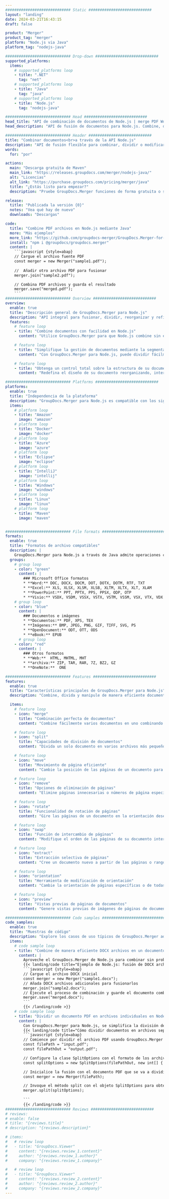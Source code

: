 ```yaml
---
############################# Static ############################
layout: "landing"
date: 2024-03-21T16:43:15
draft: false

product: "Merger"
product_tag: "merger"
platform: "Node.js via Java"
platform_tag: "nodejs-java"

############################# Drop-down ############################
supported_platforms:
  items:
    # supported_platforms loop
    - title: ".NET"
      tag: "net"
    # supported_platforms loop
    - title: "Java"
      tag: "java"
    # supported_platforms loop
    - title: "Node.js"
      tag: "nodejs-java"

############################# Head ############################
head_title: "API de combinación de documentos de Node.js | merge PDF Word Excel"
head_description: "API de fusión de documentos para Node.js. Combine, divida, intercambie, reordene y elimine páginas de los formatos PDF, Microsoft Word, Excel, presentaciones, Visio, XPS y EPUB."

############################# Header ############################
title: "Combinar documentos<br>a través de la API Node.js"
description: "API de fusión flexible para combinar, dividir o modificar fácilmente PDF y documentos de Office"
words:
  for: "por"

actions:
  main: "Descarga gratuita de Maven"
  main_link: "https://releases.groupdocs.com/merger/nodejs-java/"
  alt: "Licencias"
  alt_link: "https://purchase.groupdocs.com/pricing/merger/java"
  title: "¿Estás listo para empezar?"
  description: "Pruebe GroupDocs.Merger funciones de forma gratuita o solicite una licencia"

release:
  title: "Publicada la versión {0}"
  notes: "Vea qué hay de nuevo"
  downloads: "Descargas"

code:
  title: "Combine PDF archivos en Node.js mediante Java"
  more: "Más ejemplos"
  more_link: "https://github.com/groupdocs-merger/GroupDocs.Merger-for-Node.js-via-Java"
  install: "npm i @groupdocs/groupdocs.merger"
  content: |
    ```javascript {style=abap}   
    // Cargue el archivo fuente PDF
    const merger = new Merger("sample1.pdf");
    
    //  Añadir otro archivo PDF para fusionar
    merger.join("sample2.pdf");

    // Combina PDF archivos y guarda el resultado
    merger.save("merged.pdf");
    ```
############################# Overview ############################
overview:
  enable: true
  title: "Descripción general de GroupDocs.Merger para Node.js"
  description: "API integral para fusionar, dividir, reorganizar y refinar documentos, diapositivas y diagramas en aplicaciones Node.js."
  features:
    # feature loop
    - title: "Combine documentos con facilidad en Node.js"
      content: "Utilice GroupDocs.Merger para que Node.js combine sin esfuerzo PDF y documentos de Office en un archivo unificado. Esta biblioteca amplía la compatibilidad con formatos amplios, lo que permite integrar y combinar sin problemas diferentes tipos de archivos, lo que mejora el proceso de administración de documentos en las aplicaciones de Node.js."

    # feature loop
    - title: "Simplifique la gestión de documentos mediante la segmentación de archivos de gran tamaño"
      content: "Con GroupDocs.Merger para Node.js, puede dividir fácilmente archivos importantes de PDF o de Office en partes más manejables. Personalice sus documentos dividiéndolos en función de páginas, rangos o extracción de páginas individuales específicos, lo que mejora la organización y la eficiencia de los flujos de trabajo de sus documentos."

    # feature loop
    - title: "Obtenga un control total sobre la estructura de su documento en Node.js"
      content: "Redefina el diseño de su documento reorganizando, intercambiando o descartando páginas sin esfuerzo con GroupDocs.Merger para Node.js. Adapte sus documentos para satisfacer necesidades únicas, proporcionando una flexibilidad sin igual a la hora de crear una configuración de archivos personalizada."

############################# Platforms ############################
platforms:
  enable: true
  title: "Independencia de la plataforma"
  description: "GroupDocs.Merger para Node.js es compatible con los siguientes sistemas operativos, marcos y administradores de paquetes"
  items:
    # platform loop
    - title: "Amazon"
      image: "amazon"
    # platform loop
    - title: "Docker"
      image: "docker"
    # platform loop
    - title: "Azure"
      image: "azure"
    # platform loop
    - title: "Eclipse"
      image: "eclipse"
    # platform loop
    - title: "IntelliJ"
      image: "intellij"
    # platform loop
    - title: "Windows"
      image: "windows"
    # platform loop
    - title: "Linux"
      image: "linux"
    # platform loop
    - title: "Maven"
      image: "maven"


############################# File formats ############################
formats:
  enable: true
  title: "Formatos de archivo compatibles"
  description: |
    GroupDocs.Merger para Node.js a través de Java admite operaciones con los siguientes [formatos de archivo](https://docs.groupdocs.com/merger/nodejs-java/supported-document-formats/).
  groups:
    # group loop
    - color: "green"
      content: |
        ### Microsoft Office formatos
        * **Word:** DOC, DOCX, DOCM, DOT, DOTX, DOTM, RTF, TXT
        * **Excel:** XLS, XLSX, XLSM, XLSB, XLTM, XLTX, XLT, XLAM
        * **PowerPoint:** PPT, PPTX, PPS, PPSX, ODP, OTP
        * **Visio:** VSDX, VSDM, VSSX, VSTX, VSTM, VSSM, VSX, VTX, VDX
    # group loop
    - color: "blue"
      content: |
        ### Documentos e imágenes
        * **Documentos:** PDF, XPS, TEX
        * **Imágenes:** BMP, JPEG, PNG, GIF, TIFF, SVG, PS
        * **OpenDocument:** ODT, OTT, ODS
        * **eBook:** EPUB
      # group loop
    - color: "red"
      content: |
        ### Otros formatos
        * **Web:**  HTML, MHTML, MHT
        * **archiva:** ZIP, TAR, RAR, 7Z, BZ2, GZ
        * **OneNote:**  ONE

############################# Features ############################
features:
  enable: true
  title: "Características principales de GroupDocs.Merger para Node.js"
  description: "Combine, divida y manipule de manera eficiente documentos en formatos PDF y Office con GroupDocs.Merger en un entorno Node.js."

  items:
    # feature loop
    - icon: "merge"
      title: "Combinación perfecta de documentos"
      content: "Combine fácilmente varios documentos en uno combinando páginas o rangos específicos de varios archivos, utilizando el GroupDocs.Merger para Node.js."

    # feature loop
    - icon: "split"
      title: "Capacidades de división de documentos"
      content: "Divida un solo documento en varios archivos más pequeños para una mejor administración y organización, utilizando la completa función de división de GroupDocs.Merger para Node.js."

    # feature loop
    - icon: "move"
      title: "Movimiento de página eficiente"
      content: "Cambie la posición de las páginas de un documento para adaptarlas a sus necesidades mediante la función intuitiva MovePage del entorno Node.js."

    # feature loop
    - icon: "remove"
      title: "Opciones de eliminación de páginas"
      content: "Elimine páginas innecesarias o números de página específicos fácilmente con la función RemovePages del GroupDocs.Merger diseñada para Node.js."

    # feature loop
    - icon: "rotate"
      title: "Funcionalidad de rotación de páginas"
      content: "Gire las páginas de un documento en la orientación deseada (90, 180 o 270 grados) mediante la sencilla operación RotarPages."

    # feature loop
    - icon: "swap"
      title: "Función de intercambio de páginas"
      content: "Modifique el orden de las páginas de su documento intercambiando sus posiciones, creando así un documento reorganizado con la función SwapPages."

    # feature loop
    - icon: "extract"
      title: "Extracción selectiva de páginas"
      content: "Cree un documento nuevo a partir de las páginas o rangos de páginas seleccionados, extrayendo solo el contenido necesario con GroupDocs.Merger para Node.js."

    # feature loop
    - icon: "orientation"
      title: "Herramienta de modificación de orientación"
      content: "Cambie la orientación de páginas específicas o de todas las páginas de vertical a horizontal o viceversa, empleando la función ChangeOrientation en sus proyectos de Node.js."

    # feature loop
    - icon: "preview"
      title: "Vistas previas de páginas de documentos"
      content: "Genere vistas previas de imágenes de páginas de documentos para comprender mejor su contenido y diseño, mediante la función PreviewPages de Node.js."

############################# Code samples ############################
code_samples:
  enable: true
  title: "Muestras de código"
  description: "Explore los casos de uso típicos de GroupDocs.Merger adaptados a los entornos de Node.js. Estos ejemplos demuestran la eficacia y la facilidad de combinar documentos con el GroupDocs.Merger para Node.js."
  items:
    # code sample loop
    - title: "Combine de manera eficiente DOCX archivos en un documento con Node.js"
      content: |
        Aproveche el GroupDocs.Merger de Node.js para combinar sin problemas varios archivos DOCX en un único documento completo. Utilice nuestra función [Combinar Word documentos](https://docs.groupdocs.com/merger/nodejs-java/merge/word/) para combinar archivos de manera eficiente y mejorar la administración de documentos y la productividad. A continuación, encontrará un fragmento de código Node.js que lo guiará a través del proceso de combinación de documentos:
        {{< landing/code title="Ejemplo de Node.js: fusión de DOCX archivos">}}
        ```javascript {style=abap}   
        // Cargue el archivo DOCX inicial
        const merger = new Merger("sample1.docx");
        // Añada DOCX archivos adicionales para fusionarlos
        merger.join("sample2.docx");
        // Ejecute el proceso de combinación y guarde el documento combinado
        merger.save("merged.docx");
        ```
        {{< /landing/code >}}
    # code sample loop
    - title: "Dividir un documento PDF en archivos individuales en Node.js"
      content: |
        Con GroupDocs.Merger para Node.js, se simplifica la división de un documento en varios archivos. Nuestra función [Dividir documento](https://docs.groupdocs.com/merger/nodejs-java/split-document/) permite gestionar y extraer de forma eficiente secciones específicas de PDF documentos grandes, lo que hace que la gestión de los documentos sea más eficaz. Esta función permite dividir documentos por rango de páginas, páginas de inicio/final o números de página pares e impares, entre otros criterios.
        {{< landing/code title="Cómo dividir documentos en archivos separados con Node.js">}}
        ```javascript {style=abap}   
        // Comience por dividir el archivo PDF usando GroupDocs.Merger para la API Node.js
        const filePath = "input.pdf";
        const filePathOut = "output.pdf";

        // Configure la clase SplitOptions con el formato de los archivos de salida
        const splitOptions = new SplitOptions(filePathOut, new int[] { 3, 6, 8 });

        // Inicialice la fusión con el documento PDF que se va a dividir
        const merger = new Merger(filePath);

        // Invoque el método split con el objeto SplitOptions para obtener los documentos resultantes
        merger.split(splitOptions);
  
        ```
        {{< /landing/code >}}
############################# Reviews ############################
# reviews:
# enable: false
# title: "{reviews.title}"
# description: "{reviews.description}"

# items:
#   # review loop
#   - title: "GroupDocs.Viewer"
#     content: "{reviews.review_1.content}"
#     author: "{reviews.review_1.author}"
#     company: "{reviews.review_1.company}"

#   # review loop
#   - title: "GroupDocs.Viewer"
#     content: "{reviews.review_2.content}"
#     author: "{reviews.review_2.author}"
#     company: "{reviews.review_2.company}"
---
```


